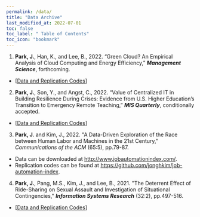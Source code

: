 ```yaml
---
permalink: /data/
title: "Data Archive"
last_modified_at: 2022-07-01
toc: false
toc_label: " Table of Contents"
toc_icon: "bookmark"
---
```


1. **Park, J.**, Han, K., and Lee, B., 2022. “Green Cloud? An Empirical Analysis of Cloud Computing and Energy Efficiency,” ***Management Science***, forthcoming.
  * [[Data and Replication Codes][MS22-1]]


2. **Park, J.**, Son, Y., and Angst, C., 2022. “Value of Centralized IT in Building Resilience During Crises: Evidence from U.S. Higher Education’s Transition to Emergency Remote Teaching,” ***MIS Quarterly***, conditionally accepted.
  * [[Data and Replication Codes][MISQ22-1]]


3. **Park, J.** and Kim, J., 2022. "A Data-Driven Exploration of the Race between Human Labor and Machines in the 21st Century," *Communications of the ACM* (65:5), pp.79-87.
  * Data can be downloaded at http://www.jobautomationindex.com/.
  * Replication codes can be found at https://github.com/jonghkim/job-automation-index.


4. **Park, J.**, Pang, M.S., Kim, J., and Lee, B., 2021. "The Deterrent Effect of Ride-Sharing on Sexual Assault and Investigation of Situational Contingencies," ***Information Systems Research*** (32:2), pp.497-516.
  * [[Data and Replication Codes][ISR21-1]]

[MS22-1]: https://pubsonline.informs.org/doi/suppl/10.1287/mnsc.2022.4442
[MISQ22-1]: https://jiyong-park.github.io/data/
[ISR21-1]: https://jiyong-park.github.io/data/
